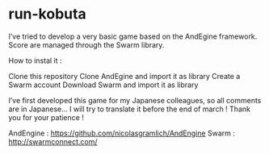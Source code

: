 run-kobuta
==========

I’ve tried to develop a very basic game based on the AndEgine framework. Score are managed through the Swarm library.


How to instal it :

Clone this repository
Clone AndEgine and import it as library
Create a Swarm account
Download Swarm and import it as library

I’ve first developed this game for my Japanese colleagues, so all comments are in Japanese… I will  try to translate it  before the end of march ! Thank you for your patience !

AndEngine : https://github.com/nicolasgramlich/AndEngine
Swarm : http://swarmconnect.com/
